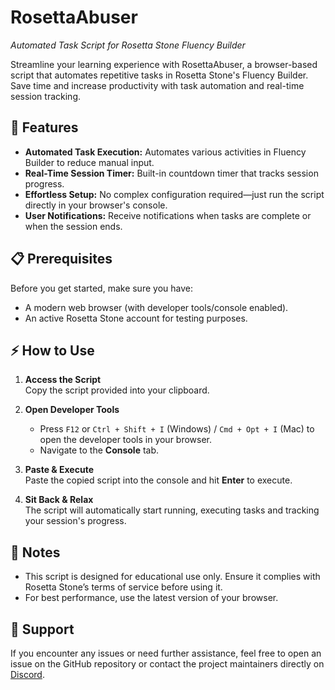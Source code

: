# RosettaAbuser  
*Automated Task Script for Rosetta Stone Fluency Builder*

Streamline your learning experience with RosettaAbuser, a browser-based script that automates repetitive tasks in Rosetta Stone's Fluency Builder. Save time and increase productivity with task automation and real-time session tracking.

## 🚀 Features  
- **Automated Task Execution:** Automates various activities in Fluency Builder to reduce manual input.  
- **Real-Time Session Timer:** Built-in countdown timer that tracks session progress.  
- **Effortless Setup:** No complex configuration required—just run the script directly in your browser's console.  
- **User Notifications:** Receive notifications when tasks are complete or when the session ends.

## 📋 Prerequisites  
Before you get started, make sure you have:  
- A modern web browser (with developer tools/console enabled).  
- An active Rosetta Stone account for testing purposes.  

## ⚡ How to Use  

1. **Access the Script**  
   Copy the script provided into your clipboard.  

2. **Open Developer Tools**  
   - Press `F12` or `Ctrl + Shift + I` (Windows) / `Cmd + Opt + I` (Mac) to open the developer tools in your browser.  
   - Navigate to the **Console** tab.

3. **Paste & Execute**  
   Paste the copied script into the console and hit **Enter** to execute.

4. **Sit Back & Relax**  
   The script will automatically start running, executing tasks and tracking your session's progress.

## 📝 Notes  
- This script is designed for educational use only. Ensure it complies with Rosetta Stone’s terms of service before using it.  
- For best performance, use the latest version of your browser.  

## 💬 Support  
If you encounter any issues or need further assistance, feel free to open an issue on the GitHub repository or contact the project maintainers directly on [Discord](https://discord.gg/W7dpT89r3H).
